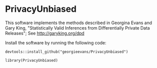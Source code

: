 # PrivacyUnbiased

This software implements the methods described in Georgina Evans and Gary King, 
"Statistically Valid Inferences from Differentially Private Data Releases"; See 
http://garyking.org/dpd

Install the software by running the following code: 

`devtools::install_github("georgieevans/PrivacyUnbiased")`

`library(PrivacyUnbiased)`

